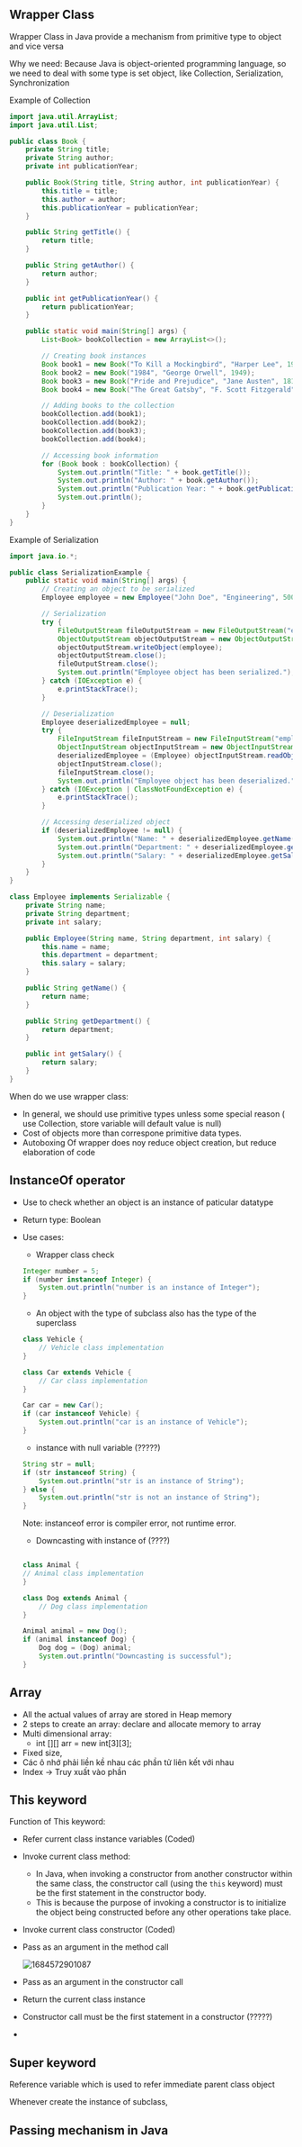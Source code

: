 ## Wrapper Class

Wrapper Class in Java provide a mechanism from primitive type to object and vice versa

Why we need: Because Java is object-oriented programming language, so we need to deal with some type is set object, like Collection, Serialization, Synchronization

Example of Collection

```java
import java.util.ArrayList;
import java.util.List;

public class Book {
    private String title;
    private String author;
    private int publicationYear;

    public Book(String title, String author, int publicationYear) {
        this.title = title;
        this.author = author;
        this.publicationYear = publicationYear;
    }

    public String getTitle() {
        return title;
    }

    public String getAuthor() {
        return author;
    }

    public int getPublicationYear() {
        return publicationYear;
    }

    public static void main(String[] args) {
        List<Book> bookCollection = new ArrayList<>();

        // Creating book instances
        Book book1 = new Book("To Kill a Mockingbird", "Harper Lee", 1960);
        Book book2 = new Book("1984", "George Orwell", 1949);
        Book book3 = new Book("Pride and Prejudice", "Jane Austen", 1813);
        Book book4 = new Book("The Great Gatsby", "F. Scott Fitzgerald", 1925);

        // Adding books to the collection
        bookCollection.add(book1);
        bookCollection.add(book2);
        bookCollection.add(book3);
        bookCollection.add(book4);

        // Accessing book information
        for (Book book : bookCollection) {
            System.out.println("Title: " + book.getTitle());
            System.out.println("Author: " + book.getAuthor());
            System.out.println("Publication Year: " + book.getPublicationYear());
            System.out.println();
        }
    }
}
```

Example of Serialization

```Java
import java.io.*;

public class SerializationExample {
    public static void main(String[] args) {
        // Creating an object to be serialized
        Employee employee = new Employee("John Doe", "Engineering", 5000);

        // Serialization
        try {
            FileOutputStream fileOutputStream = new FileOutputStream("employee.ser");
            ObjectOutputStream objectOutputStream = new ObjectOutputStream(fileOutputStream);
            objectOutputStream.writeObject(employee);
            objectOutputStream.close();
            fileOutputStream.close();
            System.out.println("Employee object has been serialized.");
        } catch (IOException e) {
            e.printStackTrace();
        }

        // Deserialization
        Employee deserializedEmployee = null;
        try {
            FileInputStream fileInputStream = new FileInputStream("employee.ser");
            ObjectInputStream objectInputStream = new ObjectInputStream(fileInputStream);
            deserializedEmployee = (Employee) objectInputStream.readObject();
            objectInputStream.close();
            fileInputStream.close();
            System.out.println("Employee object has been deserialized.");
        } catch (IOException | ClassNotFoundException e) {
            e.printStackTrace();
        }

        // Accessing deserialized object
        if (deserializedEmployee != null) {
            System.out.println("Name: " + deserializedEmployee.getName());
            System.out.println("Department: " + deserializedEmployee.getDepartment());
            System.out.println("Salary: " + deserializedEmployee.getSalary());
        }
    }
}

class Employee implements Serializable {
    private String name;
    private String department;
    private int salary;

    public Employee(String name, String department, int salary) {
        this.name = name;
        this.department = department;
        this.salary = salary;
    }

    public String getName() {
        return name;
    }

    public String getDepartment() {
        return department;
    }

    public int getSalary() {
        return salary;
    }
}
```

When do we use wrapper class:

+ In general, we should use primitive types unless some special reason ( use Collection, store variable will default value is null)
+ Cost of objects more than correspone primitive data types.
+ Autoboxing Of wrapper does noy reduce object creation, but reduce elaboration of code

## InstanceOf operator

+ Use to check whether an object is an instance of paticular datatype
+ Return type: Boolean
+ Use cases:

  + Wrapper class check

  ```java
  Integer number = 5;
  if (number instanceof Integer) {
      System.out.println("number is an instance of Integer");
  }
  ```

  + An object with the type of subclass also has the type of the superclass

  ```java
  class Vehicle {
      // Vehicle class implementation
  }

  class Car extends Vehicle {
      // Car class implementation
  }

  Car car = new Car();
  if (car instanceof Vehicle) {
      System.out.println("car is an instance of Vehicle");
  }
  ```

  + instance with null variable (?????)

  ```java
  String str = null;
  if (str instanceof String) {
      System.out.println("str is an instance of String");
  } else {
      System.out.println("str is not an instance of String");
  }
  ```

  Note: instanceof error is compiler error, not runtime error.

  + Downcasting with instance of (????)

  ```java

  class Animal {
  // Animal class implementation
  }

  class Dog extends Animal {
      // Dog class implementation
  }

  Animal animal = new Dog();
  if (animal instanceof Dog) {
      Dog dog = (Dog) animal;
      System.out.println("Downcasting is successful");
  }
  ```

## Array

+ All the actual values of array are stored in Heap memory
+ 2 steps to create an array: declare and allocate memory to array
+ Multi dimensional array:
  + int [][] arr = new int[3][3];
+ Fixed size,
+ Các ô nhớ phải liền kề nhau các phần tử liên kết với nhau
+ Index -> Truy xuất vào phần

## This keyword

Function of This keyword:

+ Refer current class instance variables (Coded)
+ Invoke current class method:

  + In Java, when invoking a constructor from another constructor within the same class, the constructor call (using the `this` keyword) must be the first statement in the constructor body.
  + This is because the purpose of invoking a constructor is to initialize the object being constructed before any other operations take place.
+ Invoke current class constructor (Coded)
+ Pass as an argument in the method call

  ![1684572901087](image/README/1684572901087.png)
+ Pass as an argument in the constructor call
+ Return the current class instance
+ Constructor call must be the first statement in a constructor  (?????)
+ 

## Super keyword

Reference variable which is used to refer immediate parent class object

Whenever create the instance of subclass,

## Passing mechanism in Java
